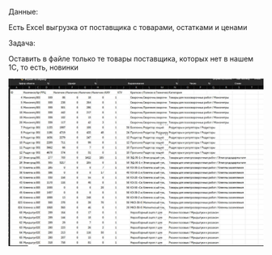 Данные:

Есть Excel выгрузка от поставщика с товарами, остатками и ценами

Задача:

Оставить в файле только те товары поставщика, которых нет в нашем 1С, то есть, новинки

![](/2_ad_hoc/pyrhon_extraction_new_goods_from_suppliers_catalog/new_products_selection.jpg?raw=true "")
